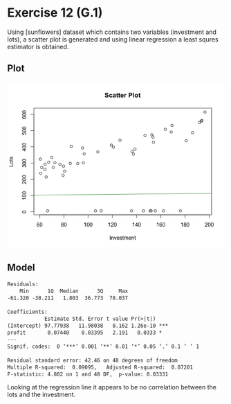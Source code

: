 # Exercise 12 (G.1)

Using [sunflowers] dataset which contains two variables (investment and lots), a scatter plot is generated and using linear regression a least squres estimator is obtained.

## Plot

![Linear regression]

## Model

```
Residuals:
    Min      1Q  Median      3Q     Max 
-61.320 -38.211   1.803  36.773  78.037 

Coefficients:
            Estimate Std. Error t value Pr(>|t|)    
(Intercept) 97.77938   11.98038   8.162 1.26e-10 ***
profit       0.07440    0.03395   2.191   0.0333 *  
---
Signif. codes:  0 ‘***’ 0.001 ‘**’ 0.01 ‘*’ 0.05 ‘.’ 0.1 ‘ ’ 1

Residual standard error: 42.46 on 48 degrees of freedom
Multiple R-squared:  0.09095,	Adjusted R-squared:  0.07201 
F-statistic: 4.802 on 1 and 48 DF,  p-value: 0.03331
```

Looking at the regression line it appears to be no correlation between the lots and the investment.

[sunflowers.csv]: ../data/sunflowers.csv
[Linear regression]: ../output/exercise12/regression.png